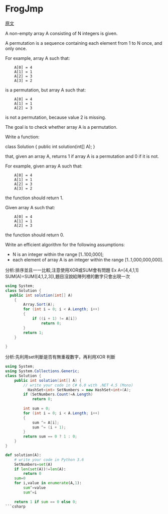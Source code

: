 # FrogJmp


<a href="https://app.codility.com/programmers/lessons/4-counting_elements/perm_check/">原文</a>

A non-empty array A consisting of N integers is given.</br>

A permutation is a sequence containing each element from 1 to N once, and only once.</br>

For example, array A such that:</br>
```
    A[0] = 4
    A[1] = 1
    A[2] = 3
    A[3] = 2
```
is a permutation, but array A such that:</br>
```
    A[0] = 4
    A[1] = 1
    A[2] = 3
```    
    
is not a permutation, because value 2 is missing.</br>

The goal is to check whether array A is a permutation.</br>

Write a function:</br>

class Solution { public int solution(int[] A); }</br>

that, given an array A, returns 1 if array A is a permutation and 0 if it is not.</br>

For example, given array A such that:</br>
```
    A[0] = 4
    A[1] = 1
    A[2] = 3
    A[3] = 2
```
the function should return 1.</br>

Given array A such that:</br>
```
    A[0] = 4
    A[1] = 1
    A[2] = 3
```
the function should return 0.</br>

Write an efficient algorithm for the following assumptions:</br>
<ul>
    <li>N is an integer within the range [1..100,000];</li>
    <li>each element of array A is an integer within the range [1..1,000,000,000].</li>
</ul>



分析:排序並且一一比較,注意使用XOR或SUM會有問題 Ex A=[4,4,1,1] SUM(A)=SUM([4,1,2,3]),題目沒說給陣列裡的數字只會出現一次


```csharp
using System;
class Solution {
  public int solution(int[] A)
	{
        Array.Sort(A);
        for (int i = 0; i < A.Length; i++)
        {
            if ((i + 1) != A[i])
                return 0;
        }
        return 1;
    }
	
}
```

分析:先利用set判斷是否有無重複數字，再利用XOR 判斷 

```csharp
using System;
using System.Collections.Generic;
class Solution {
    public int solution(int[] A) {
        // write your code in C# 6.0 with .NET 4.5 (Mono)
          HashSet<int> SetNumbers = new HashSet<int>(A);
        if (SetNumbers.Count!=A.Length)
            return 0;
        
        int sum = 0;
        for (int i = 0; i < A.Length; i++)
        {
            sum ^= A[i];
            sum ^= (i + 1);
        }
        return sum == 0 ? 1 : 0;
    }
}
```

```python
def solution(A):
    # write your code in Python 3.6
    SetNumbers=set(A)
    if len(set(A))!=len(A):
        return 0
    sum=0
    for i,value in enumerate(A,1):
        sum^=value
        sum^=i
    
    return 1 if sum == 0 else 0;   
```csharp





















